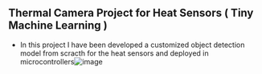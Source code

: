## Thermal Camera Project for Heat Sensors ( Tiny Machine Learning )

* In this project I have been developed a customized object detection model from scracth for the heat sensors and deployed in microcontrollers![image](https://github.com/user-attachments/assets/5ffc6edb-e610-4167-b4ad-f8888ced7d7f)
